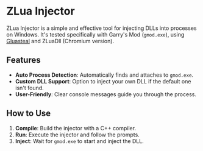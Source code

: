 # ZLua Injector

ZLua Injector is a simple and effective tool for injecting DLLs into processes on Windows. It's tested specifically with Garry's Mod (`gmod.exe`), using [Gluasteal](https://github.com/lewisclark/glua-steal) and ZLuaDll (Chromium version).

## Features

- **Auto Process Detection**: Automatically finds and attaches to `gmod.exe`.
- **Custom DLL Support**: Option to inject your own DLL if the default one isn't found.
- **User-Friendly**: Clear console messages guide you through the process.

## How to Use

1. **Compile**: Build the injector with a C++ compiler.
2. **Run**: Execute the injector and follow the prompts.
3. **Inject**: Wait for `gmod.exe` to start and inject the DLL.


